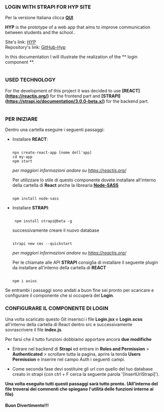 ### LOGIN WITH STRAPI FOR HYP SITE

Per la versione Italiana clicca **[QUI](https://github.com/lomba1992/loginWithStrapi/blob/master/LEGGIMI.md)**

**HYP** is the prototype of a web app that aims to improve communication between students and the school..

Site's link: [HYP](https://happy-beaver-hyp.netlify.com/) <br/>
Repository's link: [GitHub-Hyp](https://github.com/icate95/HYP2)

In this documentation I will illustrate the realization of the ** login component **.

#

### USED TECHNOLOGY

For the development of this project it was decided to use **[REACT] (https://reactjs.org/)** for the frontend part and **[STRAPI] (https://strapi.io/documentation/3.0.0-beta.x/)** for the backend part.

#

### PER INIZIARE 

Dentro una cartella eseguire i seguenti passaggi:

* Installare **REACT**:
  ```

  npx create-react-app [nome dell'app]
  cd my-app
  npm start

  ```
  _per maggiori informazioni andare su https://reactjs.org/_
  
  
  Per utilizzare lo stile di questo componente dovete installare all'interno della cartella di **React** anche la librearia **[Node-SASS](https://www.npmjs.com/package/node-sass)**

  ```

  npm install node-sass

  ```
  
  
  
* Installare **STRAPI**:
  
  ``` 
  
   npm install strapi@beta -g
  
  ```
  successivamente creare il nuovo database
  
  ```
  
  strapi new cms --quickstart
  
  ```
  
  _per maggiori informazioni andare su https://reactjs.org/_
  
   Per le chiamate alle API **STRAPI** consiglia di installare il seguente plugin da installare all'interno della cartella di        **REACT**

   ```

   npm i axios

   ```
  
 
 
  
Se entrambi i passaggi sono andati a buon fine sei pronto per scaricare e configurare il componente che si occuperà del **Login**.

### CONFIGURARE IL COMPONENTE DI LOGIN

Una volta scaricato questo Git inserisci i file **Login.jsx** e **Login.scss** all'interno della cartella di React dentro src e successivamente sovrascrivere il file **index.js**.

Per farsi che il tutto funzioni dobbiamo apportare ancora **due modifiche**

* Entrare nel backend di **Strapi** ed entrare in **Roles and Permission** > **Authenticated** > scrollare tutta la pagina, aprire la tenda **Users Permission** e inserire nel campo Auth i seguenti campi.

* Come seconda fase devi sostituire gli url con  quello del tuo database creato in strapi (con ctrl + F cerca la seguente parola '[InsertUrlStrapi]').


**Una volta eseguito tutti questi passaggi sarà tutto pronto. (All'interno del file troverai dei commenti che spiegano l'utilità delle funzioni interne ai file)**

#### Buon Divertimento!!!
